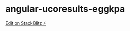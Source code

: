 # angular-ucoresults-eggkpa

[Edit on StackBlitz ⚡️](https://stackblitz.com/edit/angular-ucoresults-eggkpa)